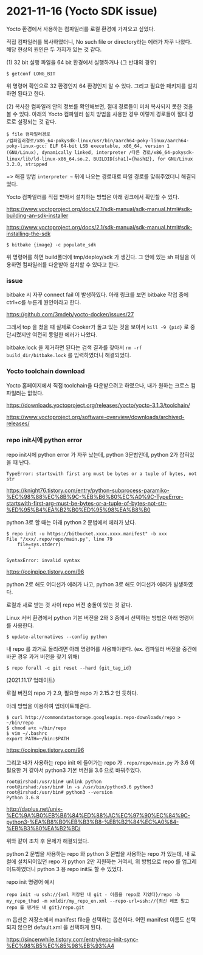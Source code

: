 # 2021-11-16 (Yocto SDK issue)

Yocto 환경에서 사용하는 컴파일러를 로컬 환경에 가져오고 싶었다.

직접 컴파일러를 복사하였더니, No such file or directory라는 에러가 자꾸 나왔다. 해당 현상의 원인은 두 가지가 있는 것 같다.

(1) 32 bit 실행 파일을 64 bit 환경에서 실행하거나 (그 반대의 경우)

```shell
$ getconf LONG_BIT
```

위 명령어 확인으로 32 환경인지 64 환경인지 알 수 있다. 그리고 필요한 패키지를 설치하면 된다고 한다.

(2) 복사한 컴파일러 안의 정보를 확인해보면, 절대 경로들이 미처 복사되지 못한 것을 볼 수 있다. 아래의 Yocto 컴파일러 설치 방법을 사용한 경우 이렇게 경로들이 절대 경로로 설정되는 것 같다.

```shell
$ file 컴파일러경로
/컴파일러경로/x86_64-pokysdk-linux/usr/bin/aarch64-poky-linux/aarch64-poky-linux-gcc: ELF 64-bit LSB executable, x86_64, version 1 (GNU/Linux), dynamically linked, interpreter /다른 경로/x86_64-pokysdk-linux/lib/ld-linux-x86_64.so.2, BUILDID[sha1]={hash값}, for GNU/Linux 3.2.0, stripped
```

=> 해결 방법 `interpreter ~` 뒤에 나오는 경로대로 파일 경로를 맞춰주었더니 해결되었다.



Yocto 컴파일러를 직접 받아서 설치하는 방법은 아래 링크에서 확인할 수 있다.

https://www.yoctoproject.org/docs/2.1/sdk-manual/sdk-manual.html#sdk-building-an-sdk-installer

https://www.yoctoproject.org/docs/2.1/sdk-manual/sdk-manual.html#sdk-installing-the-sdk

```shell
$ bitbake {image} -c populate_sdk
```

위 명령어를 하면 build폴더에 tmp/deploy/sdk 가 생긴다. 그 안에 있는 sh 파일을 이용하면 컴파일러를 다운받아 설치할 수 있다고 한다.



### issue

bitbake 시 자꾸 connect fail 이 발생하였다. 아래 링크를 보면 bitbake 작업 중에 ctrl+c를 누른게 원인이라고 한다.

https://github.com/3mdeb/yocto-docker/issues/27

그래서 top 을 쳤을 때 실제로 Cooker가 돌고 있는 것을 보아서 `kill -9 {pid}` 로 중단시켰지만 여전히 동일한 에러가 나왔다.

bitbake.lock 을 제거하면 된다는 검색 결과를 찾아서 `rm -rf build_dir/bitbake.lock` 를 입력하였더니 해결되었다.



### Yocto toolchain download

Yocto 홈페이지에서 직접 toolchain을 다운받으려고 하였으나, 내가 원하는 크로스 컴파일러는 없었다.

https://downloads.yoctoproject.org/releases/yocto/yocto-3.1.3/toolchain/

https://www.yoctoproject.org/software-overview/downloads/archived-releases/



### repo init시에 python error

repo init시에 python error 가 자꾸 났는데, python 3문법인데, python 2가 잡혀있을 때 난다.

```shell
TypeError: startswith first arg must be bytes or a tuple of bytes, not str
```

https://knight76.tistory.com/entry/python-subprocess-paramiko-%EC%98%88%EC%8B%9C-%EB%B6%80%EC%A0%9C-TypeError-startswith-first-arg-must-be-bytes-or-a-tuple-of-bytes-not-str-%ED%95%B4%EA%B2%B0%ED%95%98%EA%B8%B0

python 3로 할 때는 아래 python 2 문법에서 에러가 났다.

```shell
$ repo init -u https://bitbucket.xxxx.xxxx.manifest" -b xxx
File "/xxx/.repo/repo/main.py", line 79
    file=sys.stderr)
        ^

SyntaxError: invalid syntax
```

https://coinpipe.tistory.com/96

python 2로 해도 어디선가 에러가 나고, python 3로 해도 어디선가 에러가 발생하였다.



로컬과 새로 받는 것 사이 repo 버전 충돌이 있는 것 같다.

Linux 서버 환경에서 python 기본 버전을 2와 3 중에서 선택하는 방법은 아래 명령어를 사용한다.

```shell
$ update-alternatives --config python
```



내 repo 를 과거로 돌리려면 아래 명령어를 사용해야한다. (ex. 컴파일러 버전을 중간에 바꾼 경우 과거 버전을 찾기 위해)

```shell
$ repo forall -c git reset --hard {git_tag_id}
```





(2021.11.17 업데이트)

로컬 버전의 repo 가 2.9, 필요한 repo 가 2.15.2 인 듯하다.

아래 방법을 이용하여 업데이트해준다.

```shell
$ curl http://commondatastorage.googleapis.repo-downloads/repo > ~/bin/repo
$ chmod a+x ~/bin/repo
$ vim ~/.bashrc
export PATH=~/bin:$PATH
```

https://coinpipe.tistory.com/96

그리고 내가 사용하는 repo init 에 들어가는 repo 가 `.repo/repo/main.py` 가 3.6 이 필요한 거 같아서 python3 기본 버전을 3.6 으로 바꿔주었다.

```shell
root@irshad:/usr/bin# unlink python
root@irshad:/usr/bin# ln -s /usr/bin/python3.6 python3
root@irshad:/usr/bin# python3 --version
Python 3.6.8
```

http://daplus.net/unix-%EC%9A%B0%EB%B6%84%ED%88%AC%EC%97%90%EC%84%9C-python3-%EA%B8%B0%EB%B3%B8-%EB%B2%84%EC%A0%84-%EB%B3%80%EA%B2%BD/

위와 같이 조치 후 문제가 해결되었다.

python 2 문법을 사용하는 repo 와 python 3 문법을 사용하는 repo 가 있는데, 내 로컬에 설치되어있던 repo 가 python 2만 지원하는 거여서, 위 방법으로 repo 를 업그레이드하였더니 python 3 용 repo init도 할 수 있었다.



repo init 명령어 예시

```shell
repo init -u ssh://{xml 저장된 내 git - 이름을 repo로 지었다}/repo -b my_repo_thud -m xmldir/my_repo_en.xml --repo-url=ssh://{최신 레포 말고 repo 를 땡겨둔 내 git}/repo.git
```

m 옵션은 저장소에서 manifest file을 선택하는 옵션이다. 어떤 manifest 이름도 선택되지 않으면 default.xml 을 선택하게 된다.

https://sincenwhile.tistory.com/entry/repo-init-sync-%EC%98%B5%EC%85%98%EB%93%A4